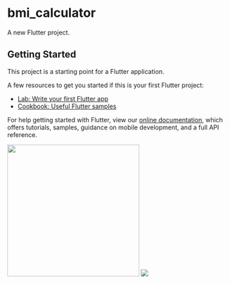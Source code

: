 # bmi_calculator

A new Flutter project.

## Getting Started

This project is a starting point for a Flutter application.

A few resources to get you started if this is your first Flutter project:

- [Lab: Write your first Flutter app](https://flutter.dev/docs/get-started/codelab)
- [Cookbook: Useful Flutter samples](https://flutter.dev/docs/cookbook)

For help getting started with Flutter, view our
[online documentation](https://flutter.dev/docs), which offers tutorials,
samples, guidance on mobile development, and a full API reference.

<img src="https://user-images.githubusercontent.com/62197776/149845263-05b6827d-0164-44e3-b3fa-889ee2056c7f.jpg" width="300">
<img src="https://user-images.githubusercontent.com/62197776/149845273-d750ed23-e76e-484b-aaec-1f257db65494.jpg width="300">

